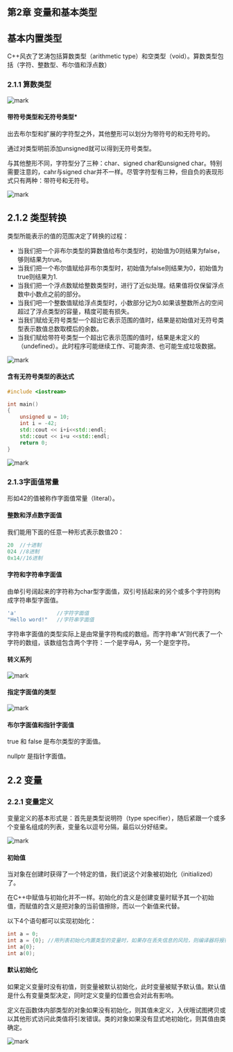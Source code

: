 ## 第2章 变量和基本类型

## 基本内置类型

C++风衣了艺涛包括算数类型（arithmetic type）和空类型（void）。算数类型包括（字符、整数型、布尔值和浮点数）

### 2.1.1 算数类型

![mark](http://p6yio0wew.bkt.clouddn.com/blog/180524/1CG5441b3B.png)

#### 带符号类型和无符号类型*

出去布尔型和扩展的字符型之外，其他整形可以划分为带符号的和无符号的。

通过对类型明前添加unsigned就可以得到无符号类型。

与其他整形不同，字符型分了三种：char、signed char和unsigned char。特别需要注意的，cahr与signed char并不一样。尽管字符型有三种，但自负的表现形式只有两种：带符号和无符号。

![mark](http://p6yio0wew.bkt.clouddn.com/blog/180524/Dd7c09e7K0.png)

## 2.1.2 类型转换

类型所能表示的值的范围决定了转换的过程：

- 当我们把一个非布尔类型的算数值给布尔类型时，初始值为0则结果为false，够则结果为true。
- 当我们把一个布尔值赋给非布尔类型时，初始值为false则结果为0，初始值为true则结果为1.
- 当我们把一个浮点数赋给整数类型时，进行了近似处理。结果值将仅保留浮点数中小数点之前的部分。
- 当我们吧一个整数值赋给浮点类型时，小数部分记为0.如果该整数所占的空间超过了浮点类型的容量，精度可能有损失。
- 当我们赋给无符号类型一个超出它表示范围的值时，结果是初始值对无符号类型表示数值总数取模后的余数。
- 当我们赋给带符号类型一个超出它表示范围的值时，结果是未定义的（undefined）。此时程序可能继续工作、可能奔溃、也可能生成垃圾数据。

![mark](http://p6yio0wew.bkt.clouddn.com/blog/180524/1EgGj7LmJg.png)

#### 含有无符号类型的表达式

```c++
#include <iostream>

int main()
{
    unsigned u = 10;
    int i = -42;
    std::cout << i+i<<std::endl;
    std::cout << i+u <<std::endl;
    return 0;
}
```



![mark](http://p6yio0wew.bkt.clouddn.com/blog/180524/cFg5CEbmg0.png)

### 2.1.3字面值常量

形如42的值被称作字面值常量（literal）。

#### 整数和浮点数字面值

我们能用下面的任意一种形式表示数值20：

```c++
20 	//十进制
024	//8进制
0x14//16进制
```

#### 字符和字符串字面值

由单引号阔起来的字符称为char型字面值，双引号括起来的另个或多个字符则构成字符串型字面值。

```c++
'a' 			//字符字面值
"Hello word!"	//字符串字面值
```

字符串字面值的类型实际上是由常量字符构成的数组。而字符串“A”则代表了一个字符的数组，该数组包含两个字符：一个是字母A，另一个是空字符。

#### 转义系列

![mark](http://p6yio0wew.bkt.clouddn.com/blog/180524/Ck5mjd8HEd.png)

#### 指定字面值的类型

![mark](http://p6yio0wew.bkt.clouddn.com/blog/180524/1HAlI4F174.png)



#### 布尔字面值和指针字面值

true 和 false 是布尔类型的字面值。

nullptr 是指针字面值。

## 2.2 变量

### 2.2.1 变量定义

变量定义的基本形式是：首先是类型说明符（type specifier），随后紧跟一个或多个变量名组成的列表，变量名以逗号分隔，最后以分好结束。

![mark](http://p6yio0wew.bkt.clouddn.com/blog/180524/f8Efm9Fk5G.png)

#### 初始值

当对象在创建时获得了一个特定的值，我们说这个对象被初始化（initialized）了。

在C++中赋值与初始化并不一样。初始化的含义是创建变量时赋予其一个初始值，而赋值的含义是把对象的当前值擦除，而以一个新值来代替。

以下4个语句都可以实现初始化：

```c++
int a = 0;
int a = {0}; //用列表初始化内置类型的变量时，如果存在丢失信息的风险，则编译器将报错。
int a{0};
int a(0);
```

#### 默认初始化

如果定义变量时没有初值，则变量被默认初始化，此时变量被赋予默认值。默认值是什么有变量类型决定，同时定义变量的位置也会对此有影响。

定义在函数体内部类型的对象如果没有初始化，则其值未定义，入伏哦试图拷贝或以其他形式访问此类值将引发错误。类的对象如果没有显式地初始化，则其值由类确定。

![mark](http://p6yio0wew.bkt.clouddn.com/blog/180524/1akbgJ216H.png)











